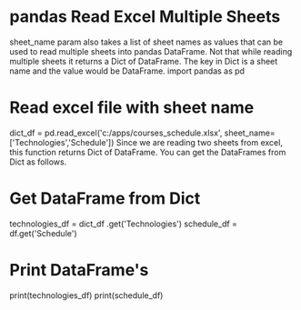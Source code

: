 # pandas Read Excel Multiple Sheets
sheet_name param also takes a list of sheet names as values that can be used to read multiple sheets into pandas DataFrame. Not that while reading multiple sheets it returns a Dict of DataFrame. The key in Dict is a sheet name and the value would be DataFrame.
import pandas as pd

# Read excel file with sheet name
dict_df = pd.read_excel('c:/apps/courses_schedule.xlsx', 
                   sheet_name=['Technologies','Schedule'])
Since we are reading two sheets from excel, this function returns Dict of DataFrame. You can get the DataFrames from Dict as follows.


# Get DataFrame from Dict
technologies_df = dict_df .get('Technologies')
schedule_df = df.get('Schedule')

# Print DataFrame's
print(technologies_df)
print(schedule_df)
